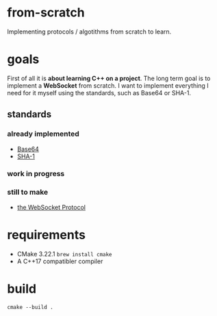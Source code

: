 # from-scratch
Implementing protocols / algotithms from scratch to learn.

# goals
First of all it is **about learning C++ on a project**. The long term goal is to implement a **WebSocket** from scratch. I want to implement everything I need for it myself using the standards, such as Base64 or SHA-1.  

## standards
### already implemented
- [Base64](https://datatracker.ietf.org/doc/html/rfc4648#section-4)
- [SHA-1](https://datatracker.ietf.org/doc/html/rfc3174)
### work in progress
### still to make
- [the WebSocket Protocol](https://datatracker.ietf.org/doc/html/rfc6455)

# requirements
- CMake 3.22.1 `brew install cmake`
- A C++17 compatibler compiler

# build
```
cmake --build .
```